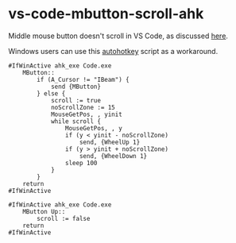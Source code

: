 # vs-code-mbutton-scroll-ahk

Middle mouse button doesn't scroll in VS Code, as discussed [here](https://github.com/Microsoft/vscode/issues/6302).

Windows users can use this [autohotkey](https://www.autohotkey.com/) script as a workaround.

```
#IfWinActive ahk_exe Code.exe
    MButton::
        if (A_Cursor != "IBeam") {
            send {MButton}
        } else {
            scroll := true
            noScrollZone := 15
            MouseGetPos, , yinit
            while scroll {
                MouseGetPos, , y
                if (y < yinit - noScrollZone)
                    send, {WheelUp 1}
                if (y > yinit + noScrollZone)
                    send, {WheelDown 1}
                sleep 100
            }
        }
    return
#IfWinActive

#IfWinActive ahk_exe Code.exe
    MButton Up::
        scroll := false
    return
#IfWinActive
```
